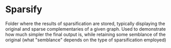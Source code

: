 Sparsify
=====================
Folder where the results of sparsification are stored, typically displaying the
original and sparse complementaries of a given graph. Used to demonstrate how much simpler
the final output is, while retaining some semblance of the original (what "semblance"
depends on the type of sparsification employed)